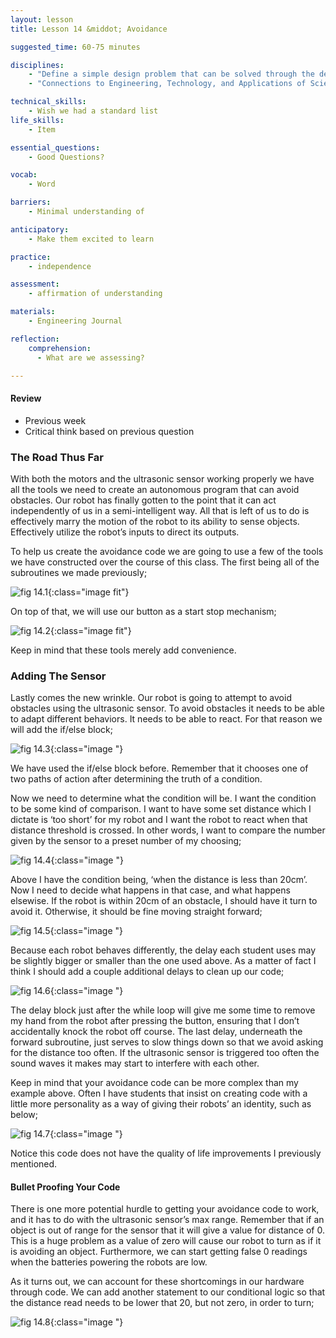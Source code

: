 ```yaml
---
layout: lesson
title: Lesson 14 &middot; Avoidance

suggested_time: 60-75 minutes  

disciplines:
    - "Define a simple design problem that can be solved through the development of an object, tool, process, or system and includes several criteria for success and constraints on materials, time, or cost. (3-5-ETS1-1)"
    - "Connections to Engineering, Technology, and Applications of Science: Influence of Engineering, Technology, and Science on Society and the Natural World Engineers improve existing technologies or develop new ones. (4-PS3-4)"

technical_skills:
    - Wish we had a standard list
life_skills:
    - Item

essential_questions: 
    - Good Questions?

vocab:
    - Word

barriers: 
    - Minimal understanding of 

anticipatory:
    - Make them excited to learn

practice:
    - independence

assessment:
    - affirmation of understanding

materials:
    - Engineering Journal

reflection:
    comprehension:
      - What are we assessing?

---
```


#### Review
   * Previous week  
   * Critical think based on previous question

### The Road Thus Far
With both the motors and the ultrasonic sensor working properly we have all the tools we need to create an autonomous program that can avoid obstacles. Our robot has finally gotten to the point that it can act independently of us in a semi-intelligent way. All that is left of us to do is effectively marry the motion of the robot to its ability to sense objects. Effectively utilize the robot’s inputs to direct its outputs.
	
To help us create the avoidance code we are going to use a few of the tools we have constructed over the course of this class. The first being all of the subroutines we made previously;

![fig 14.1](fig-14_1.png){:class="image fit"}

On top of that, we will use our button as a start stop mechanism;

![fig 14.2](fig-14_2.png){:class="image fit"}

Keep in mind that these tools merely add convenience. 

### Adding The Sensor	

Lastly comes the new wrinkle. Our robot is going to attempt to avoid obstacles using the ultrasonic sensor. To avoid obstacles it needs to be able to adapt different behaviors. It needs to be able to react. For that reason we will add the if/else block;

![fig 14.3](fig-14_3.png){:class="image "}

We have used the if/else block before. Remember that it chooses one of two paths of action after determining the truth of a condition.

Now we need to determine what the condition will be. I want the condition to be some kind of comparison. I want to have some set distance which I dictate is ‘too short’ for my robot and I want the robot to react when that distance threshold is crossed. In other words, I want to compare the number given by the sensor to a preset number of my choosing;

![fig 14.4](fig-14_4.png){:class="image "}

Above I have the condition being, ‘when the distance is less than 20cm’. Now I need to decide what happens in that case, and what happens elsewise. If the robot is within 20cm of an obstacle, I should have it turn to avoid it. Otherwise, it should be fine moving straight forward;

![fig 14.5](fig-14_5.png){:class="image "}

Because each robot behaves differently, the delay each student uses may be slightly bigger or smaller than the one used above. As a matter of fact I think I should add a couple additional delays to clean up our code;

![fig 14.6](fig-14_6.png){:class="image "}

The delay block just after the while loop will give me some time to remove my hand from the robot after pressing the button, ensuring that I don’t accidentally knock the robot off course. The last delay, underneath the forward subroutine, just serves to slow things down so that we avoid asking for the distance too often. If the ultrasonic sensor is triggered too often the sound waves it makes may start to interfere with each other.

Keep in mind that your avoidance code can be more complex than my example above. Often I have students that insist on creating code with a little more personality as a way of giving their robots’ an identity, such as below;

![fig 14.7](fig-14_7.png){:class="image "}

Notice this code does not have the quality of life improvements I previously mentioned.

#### Bullet Proofing Your Code

There is one more potential hurdle to getting your avoidance code to work, and it has to do with the ultrasonic sensor’s max range. Remember that if an object is out of range for the sensor that it will give a value for distance of 0. This is a huge problem as a value of zero will cause our robot to turn as if it is avoiding an object. Furthermore, we can start getting false 0 readings when the batteries powering the robots are low. 

As it turns out, we can account for these shortcomings in our hardware through code. We can add another statement to our conditional logic so that the distance read needs to be lower that 20, but not zero, in order to turn;

![fig 14.8](fig-14_8.png){:class="image "}